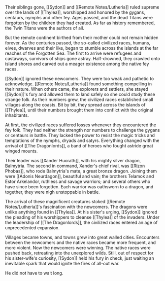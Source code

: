 Their siblings gone, [[Sydon]] and [[Remote Notes/Lutheria]] ruled supreme over the lands of [[Thylea]], worshipped and honored by the gygans, centaurs, nymphs and other fey. Ages passed, and the dead Titans were forgotten by the children they had created. As far as history remembered, the Twin Titans were the authors of all.

But the remote continent birthed from their mother could not remain hidden forever. As the centuries passed, the so-called civilized races, humans, elves, dwarves and their like, began to stumble across the islands at the far reaches of the Forgotten Sea. The first to arrive were refugees and castaways, survivors of ships gone astray. Half-drowned, they crawled onto island shores and carved out a meager existence among the native fey races.

[[Sydon]] ignored these newcomers. They were too weak and pathetic to acknowledge. [[Remote Notes/Lutheria]] found something compelling in their nature. When others came, the explorers and settlers, she stayed [[Sydon]]'s fury and allowed them to land safely so she could study these strange folk. As their numbers grew, the civilized races established small villages along the coasts. Bit by bit, they spread across the islands of [[Thylea]], until their numbers brought them into conflict with the original inhabitants.

At first, the civilized races suffered losses whenever they encountered the fey folk. They had neither the strength nor numbers to challenge the gygans or centaurs in battle. They lacked the power to resist the magic tricks and temptations of the nymphs, dryads and satyrs. Everything changed with the arrival of [[The Dragonlords]], a band of heroes who fought astride great winged mounts.

Their leader was [[Xander Huorath]], with his mighty silver dragon, Balmytria. The second in command, Xander's chief rival, was [[Rizon Phobas]], who rode Balmytria's mate, a great bronze dragon. Joining them were [[Adonis Neurdagon]], beautiful and vain; the brothers Telamok and Estor Arkelandor, ruthless and savage warriors; and several others who have since been forgotten. Each warrior was oathsworn to a dragon, and together, they were nigh unstoppable in battle.

The arrival of these magnificent creatures stoked [[Remote Notes/Lutheria]]'s fascination with the newcomers. The dragons were unlike anything found in [[Thylea]]. At his sister's urging, [[Sydon]] ignored the pleading of his worshippers to cleanse [[Thylea]] of the invaders. Under the leadership of [[The Dragonlords]], the civilized races entered an age of unprecedented expansion.

Villages became towns, and towns grew into great walled cities. Encounters between the newcomers and the native races became more frequent, and more violent. Now the newcomers were winning. The native races were pushed back, retreating into the unexplored wilds. Still, out of respect for his sister-wife's curiosity, [[Sydon]] held his fury in check, just waiting an inevitable spark that would ignite the fires of all-out war.

He did not have to wait long.